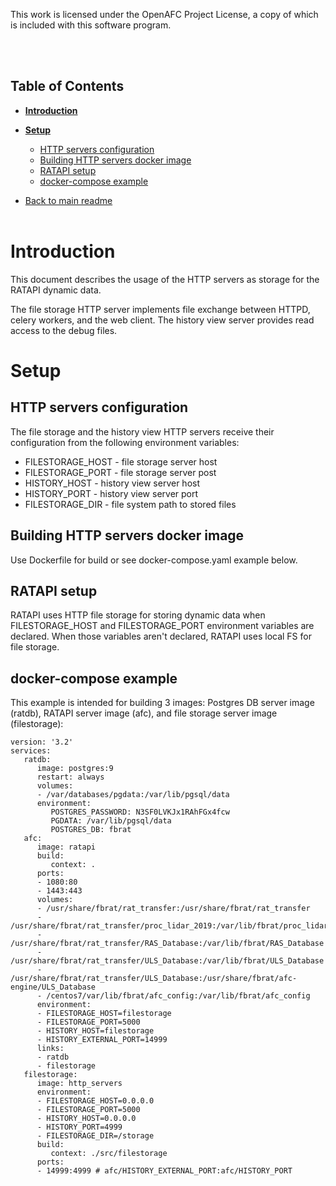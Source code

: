This work is licensed under the OpenAFC Project License, a copy of which is included with this software program.

<br />
<br />

## Table of Contents
- [**Introduction**](#introduction)
- [**Setup**](#setup)
  - [HTTP servers configuration](#http-servers-configuration)
  - [Building HTTP servers docker image](#building-http-servers-docker-image)
  - [RATAPI setup](#ratapi-setup)
  - [docker-compose example](#docker-compose-example)

- [Back to main readme](/README.md)
<br /><br />

# **Introduction**

This document describes the usage of the HTTP servers as storage for the RATAPI dynamic data.

The file storage HTTP server implements file exchange between HTTPD, celery workers, and the web client.
The history view server provides read access to the debug files.

# **Setup**
## HTTP servers configuration
The file storage and the history view HTTP servers receive their configuration from the following environment variables:
- FILESTORAGE_HOST - file storage server host
- FILESTORAGE_PORT - file storage server post
- HISTORY_HOST - history view server host
- HISTORY_PORT - history view server port
- FILESTORAGE_DIR - file system path to stored files

## Building HTTP servers docker image
Use Dockerfile for build or see docker-compose.yaml example below.

## RATAPI setup
RATAPI uses HTTP file storage for storing dynamic data when FILESTORAGE_HOST and FILESTORAGE_PORT environment variables are declared.
When those variables aren't declared, RATAPI uses local FS for file storage.

## docker-compose example
This example is intended for building 3 images: Postgres DB server image (ratdb), RATAPI server image (afc), and file storage server image (filestorage):
```
version: '3.2'
services:
   ratdb:
      image: postgres:9
      restart: always
      volumes:
      - /var/databases/pgdata:/var/lib/pgsql/data
      environment:
         POSTGRES_PASSWORD: N3SF0LVKJx1RAhFGx4fcw
         PGDATA: /var/lib/pgsql/data
         POSTGRES_DB: fbrat
   afc:
      image: ratapi
      build:
         context: .
      ports:
      - 1080:80
      - 1443:443
      volumes:
      - /usr/share/fbrat/rat_transfer:/usr/share/fbrat/rat_transfer
      - /usr/share/fbrat/rat_transfer/proc_lidar_2019:/var/lib/fbrat/proc_lidar_2019
      - /usr/share/fbrat/rat_transfer/RAS_Database:/var/lib/fbrat/RAS_Database
      - /usr/share/fbrat/rat_transfer/ULS_Database:/var/lib/fbrat/ULS_Database
      - /usr/share/fbrat/rat_transfer/ULS_Database:/usr/share/fbrat/afc-engine/ULS_Database
      - /centos7/var/lib/fbrat/afc_config:/var/lib/fbrat/afc_config
      environment:
      - FILESTORAGE_HOST=filestorage
      - FILESTORAGE_PORT=5000
      - HISTORY_HOST=filestorage
      - HISTORY_EXTERNAL_PORT=14999
      links:
      - ratdb
      - filestorage
   filestorage:
      image: http_servers
      environment:
      - FILESTORAGE_HOST=0.0.0.0
      - FILESTORAGE_PORT=5000
      - HISTORY_HOST=0.0.0.0
      - HISTORY_PORT=4999
      - FILESTORAGE_DIR=/storage
      build:
         context: ./src/filestorage
      ports:
      - 14999:4999 # afc/HISTORY_EXTERNAL_PORT:afc/HISTORY_PORT
```

